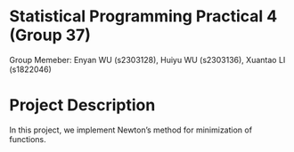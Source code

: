 # Statistical Programming Practical 4 (Group 37)

Group Memeber: Enyan WU (s2303128), Huiyu WU (s2303136), Xuantao LI (s1822046)

# Project Description

In this project, we implement Newton’s method for minimization of functions.
